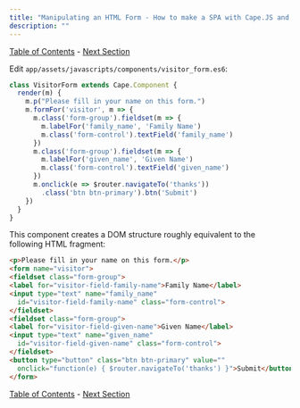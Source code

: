 ```yaml
---
title: "Manipulating an HTML Form - How to make a SPA with Cape.JS and Rails"
description: ""
---
```


[Table of Contents](../) - [Next Section](../06_models_and_resources)


Edit `app/assets/javascripts/components/visitor_form.es6`:

```javascript
class VisitorForm extends Cape.Component {
  render(m) {
    m.p("Please fill in your name on this form.")
    m.formFor('visitor', m => {
      m.class('form-group').fieldset(m => {
        m.labelFor('family_name', 'Family Name')
        m.class('form-control').textField('family_name')
      })
      m.class('form-group').fieldset(m => {
        m.labelFor('given_name', 'Given Name')
        m.class('form-control').textField('given_name')
      })
      m.onclick(e => $router.navigateTo('thanks'))
        .class('btn btn-primary').btn('Submit')
    })
  }
}
```

This component creates a DOM structure roughly equivalent to the following HTML fragment:

```html
<p>Please fill in your name on this form.</p>
<form name="visitor">
<fieldset class="form-group">
<label for="visitor-field-family-name">Family Name</label>
<input type="text" name="family_name"
  id="visitor-field-family-name" class="form-control">
</fieldset>
<fieldset class="form-group">
<label for="visitor-field-given-name">Given Name</label>
<input type="text" name="given_name"
  id="visitor-field-given-name" class="form-control">
</fieldset>
<button type="button" class="btn btn-primary" value=""
  onclick="function(e) { $router.navigateTo('thanks') }">Submit</button>
</form>
```

[Table of Contents](../) - [Next Section](../06_models_and_resources)

